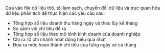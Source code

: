 Dựa vào file dữ liệu thô, tôi làm sạch, chuyển đổi dữ liệu và trực quan hóa dữ liệu phân tích để thực hiện các yêu cầu sau:<br>
-  Tổng hợp số liệu doanh thu hàng ngày và theo lũy kế tháng<br>
-  So sánh với chỉ tiêu đề ra<br>
-  Tổng hợp số liệu theo mô hình kinh doanh của doanh nghiệp<br>
-  Chỉ ra 10 chi nhánh hoạt động hiểu quả nhất<br>
-  Đưa ra mức hoàn thành chỉ tiêu của từng ngày và cả tháng
